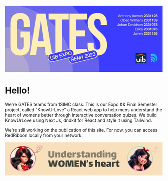 ![image](https://github.com/ooowwwiiilll/Frames/blob/main/banner.png?raw=true)

# Hello!

We're GATES teams from 1SIMC class. This is our Expo && Final Semester project, called "KnowUrLove" a React web app to help mens understand the heart of womens better through interactive conversation quizes. We build KnowUrLove using Next Js, dndkit for React and style it using Tailwind.

We're still working on the publication of this site. For now, you can access RedRibbon locally from your network.

![image](https://github.com/ooowwwiiilll/Frames/blob/main/banner2.png?raw=true)
